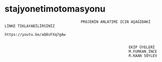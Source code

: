 # stajyonetimotomasyonu

                                       PROJENİN ANLATIMI ICIN AŞAĞIDAKİ LİNKE TIKLAYABİLİRSİNİZ
                                                     https://youtu.be/aQ8vFXq7gAw


                                                             EKİP ÜYELERİ
                                                             M.FURKAN İNCE
                                                             R.KAAN SÖYLEV


